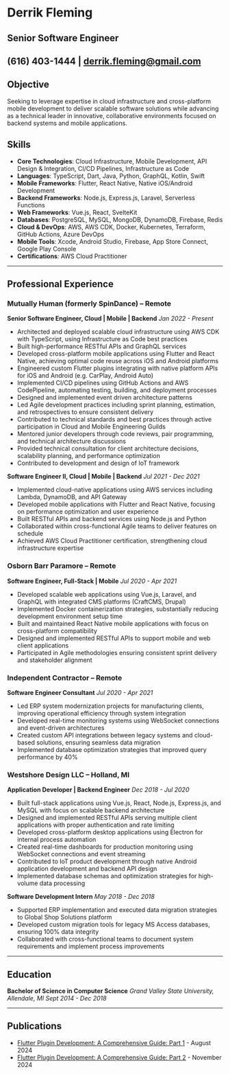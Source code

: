 # Derrik Fleming

## Senior Software Engineer

## **(616) 403-1444 | [derrik.fleming@gmail.com](derrik.fleming@gmail.com)**

## Objective

Seeking to leverage expertise in cloud infrastructure and cross-platform mobile development to deliver scalable software solutions while advancing as a technical leader in innovative, collaborative environments focused on backend systems and mobile applications.

## Skills

- **Core Technologies**: Cloud Infrastructure, Mobile Development, API Design & Integration, CI/CD Pipelines, Infrastructure as Code
- **Languages**: TypeScript, Dart, Java, Python, GraphQL, Kotlin, Swift
- **Mobile Frameworks**: Flutter, React Native, Native iOS/Android Development
- **Backend Frameworks**: Node.js, Express.js, Laravel, Serverless Functions
- **Web Frameworks**: Vue.js, React, SvelteKit
- **Databases**: PostgreSQL, MySQL, MongoDB, DynamoDB, Firebase, Redis
- **Cloud & DevOps**: AWS, AWS CDK, Docker, Kubernetes, Terraform, GitHub Actions, Azure DevOps
- **Mobile Tools**: Xcode, Android Studio, Firebase, App Store Connect, Google Play Console
- **Certifications**: AWS Cloud Practitioner

---

## Professional Experience

### Mutually Human (formerly SpinDance) – Remote

**Senior Software Engineer, Cloud | Mobile | Backend**
_Jan 2022 - Present_

- Architected and deployed scalable cloud infrastructure using AWS CDK with TypeScript, using Infrastructure as Code best practices
- Built high-performance RESTful APIs and GraphQL services
- Developed cross-platform mobile applications using Flutter and React Native, achieving optimal code reuse across iOS and Android platforms
- Engineered custom Flutter plugins integrating with native platform APIs for iOS and Android (e.g. CarPlay, Android Auto)
- Implemented CI/CD pipelines using GitHub Actions and AWS CodePipeline, automating testing, building, and deployment processes
- Designed and implemented event driven architecture patterns
- Led Agile development practices including sprint planning, estimation, and retrospectives to ensure consistent delivery
- Contributed to technical standards and best practices through active participation in Cloud and Mobile Engineering Guilds
- Mentored junior developers through code reviews, pair programming, and technical architecture discussions
- Provided technical consultation for client architecture decisions, scalability planning, and performance optimization
- Contributed to development and design of IoT framework

**Software Engineer II, Cloud | Mobile | Backend**
_Jul 2021 - Dec 2021_

- Implemented cloud-native applications using AWS services including Lambda, DynamoDB, and API Gateway
- Developed mobile applications with Flutter and React Native, focusing on performance optimization and user experience
- Built RESTful APIs and backend services using Node.js and Python
- Collaborated within cross-functional Agile teams to deliver features on schedule
- Achieved AWS Cloud Practitioner certification, strengthening cloud infrastructure expertise

### Osborn Barr Paramore – Remote

**Software Engineer, Full-Stack | Mobile**
_Jul 2020 - Apr 2021_

- Developed scalable web applications using Vue.js, Laravel, and GraphQL with integrated CMS platforms (CraftCMS, Drupal)
- Implemented Docker containerization strategies, substantially reducing development environment setup time
- Built and maintained React Native mobile applications with focus on cross-platform compatibility
- Designed and implemented RESTful APIs to support mobile and web client applications
- Participated in Agile methodologies ensuring consistent sprint delivery and stakeholder alignment

### Independent Contractor – Remote

**Software Engineer Consultant**
_Jul 2020 - Apr 2021_

- Led ERP system modernization projects for manufacturing clients, improving operational efficiency through system integration
- Developed real-time monitoring systems using WebSocket connections and event-driven architectures
- Created custom API integrations between legacy systems and cloud-based solutions, ensuring seamless data migration
- Implemented database optimization strategies that improved query performance by 40%

### Westshore Design LLC – Holland, MI

**Application Developer | Backend Engineer**
_Dec 2018 - Jul 2020_

- Built full-stack applications using Vue.js, React, Node.js, Express.js, and MySQL with focus on scalable backend architecture
- Designed and implemented RESTful APIs serving multiple client applications with proper authentication and rate limiting
- Developed cross-platform desktop applications using Electron for internal process automation
- Created real-time dashboards for production monitoring using WebSocket connections and event streaming
- Contributed to IoT product development through native Android application development and backend API design
- Implemented database schemas and optimization strategies for high-volume data processing

**Software Development Intern**
_May 2018 - Dec 2018_

- Supported ERP implementation and executed data migration strategies to Global Shop Solutions platform
- Developed custom migration tools for legacy MS Access databases, ensuring 100% data integrity
- Collaborated with cross-functional teams to document system requirements and implement process improvements

---

## Education

**Bachelor of Science in Computer Science**
_Grand Valley State University, Allendale, MI_
_Sept 2014 - Dec 2018_

---

## Publications

- [Flutter Plugin Development: A Comprehensive Guide: Part 1](https://spindance.com/2024/08/06/flutter-plugin-development-a-comprehensive-guide-part-1/) - August 2024
- [Flutter Plugin Development: A Comprehensive Guide: Part 2](https://spindance.com/2024/11/12/flutter-plugin-development-a-comprehensive-guide-part-2/) - November 2024
